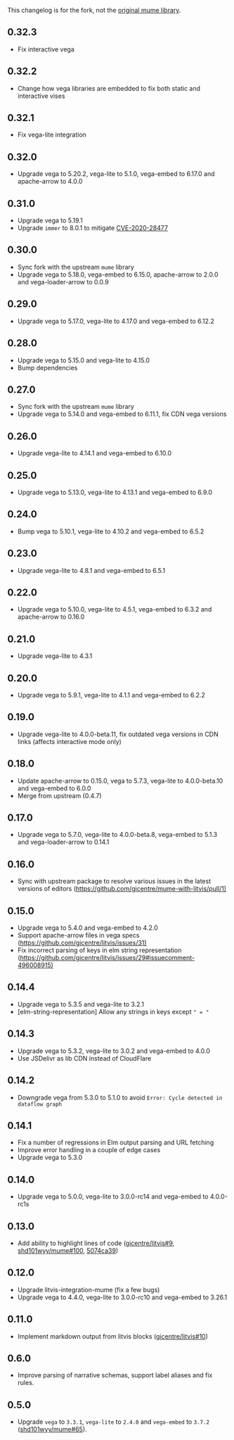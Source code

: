 This changelog is for the fork, not the [original mume library](https://github.com/shd101wyy/mume/).

## 0.32.3

- Fix interactive vega

## 0.32.2

- Change how vega libraries are embedded to fix both static and interactive vises

## 0.32.1

- Fix vega-lite integration

## 0.32.0

- Upgrade vega to 5.20.2, vega-lite to 5.1.0, vega-embed to 6.17.0 and apache-arrow to 4.0.0

## 0.31.0

- Upgrade vega to 5.19.1
- Upgrade `immer` to 8.0.1 to mitigate [CVE-2020-28477](https://nvd.nist.gov/vuln/detail/CVE-2020-28477)

## 0.30.0

- Sync fork with the upstream `mume` library
- Upgrade vega to 5.18.0, vega-embed to 6.15.0, apache-arrow to 2.0.0 and vega-loader-arrow to 0.0.9

## 0.29.0

- Upgrade vega to 5.17.0, vega-lite to 4.17.0 and vega-embed to 6.12.2

## 0.28.0

- Upgrade vega to 5.15.0 and vega-lite to 4.15.0
- Bump dependencies

## 0.27.0

- Sync fork with the upstream `mume` library
- Upgrade vega to 5.14.0 and vega-embed to 6.11.1, fix CDN vega versions

## 0.26.0

- Upgrade vega-lite to 4.14.1 and vega-embed to 6.10.0

## 0.25.0

- Upgrade vega to 5.13.0, vega-lite to 4.13.1 and vega-embed to 6.9.0

## 0.24.0

- Bump vega to 5.10.1, vega-lite to 4.10.2 and vega-embed to 6.5.2

## 0.23.0

- Upgrade vega-lite to 4.8.1 and vega-embed to 6.5.1

## 0.22.0

- Upgrade vega to 5.10.0, vega-lite to 4.5.1, vega-embed to 6.3.2 and apache-arrow to 0.16.0

## 0.21.0

- Upgrade vega-lite to 4.3.1

## 0.20.0

- Upgrade vega to 5.9.1, vega-lite to 4.1.1 and vega-embed to 6.2.2

## 0.19.0

- Upgrade vega-lite to 4.0.0-beta.11, fix outdated vega versions in CDN links (affects interactive mode only)

## 0.18.0

- Update apache-arrow to 0.15.0, vega to 5.7.3, vega-lite to 4.0.0-beta.10 and vega-embed to 6.0.0
- Merge from upstream (0.4.7)

## 0.17.0

- Upgrade vega to 5.7.0, vega-lite to 4.0.0-beta.8, vega-embed to 5.1.3 and vega-loader-arrow to 0.14.1

## 0.16.0

- Sync with upstream package to resolve various issues in the latest versions of editors (<https://github.com/gicentre/mume-with-litvis/pull/1)>

## 0.15.0

- Upgrade vega to 5.4.0 and vega-embed to 4.2.0
- Support apache-arrow files in vega specs (<https://github.com/gicentre/litvis/issues/31)>
- Fix incorrect parsing of keys in elm string representation (<https://github.com/gicentre/litvis/issues/29#issuecomment-496008915)>

## 0.14.4

- Upgrade vega to 5.3.5 and vega-lite to 3.2.1
- \[elm-string-representation] Allow any strings in keys except `" = "`

## 0.14.3

- Upgrade vega to 5.3.2, vega-lite to 3.0.2 and vega-embed to 4.0.0
- Use JSDelivr as lib CDN instead of CloudFlare

## 0.14.2

- Downgrade vega from 5.3.0 to 5.1.0 to avoid `Error: Cycle detected in dataflow graph`

## 0.14.1

- Fix a number of regressions in Elm output parsing and URL fetching
- Improve error handling in a couple of edge cases
- Upgrade vega to 5.3.0

## 0.14.0

- Upgrade vega to 5.0.0, vega-lite to 3.0.0-rc14 and vega-embed to 4.0.0-rc1s

## 0.13.0

- Add ability to highlight lines of code ([gicentre/litvis#9](https://github.com/gicentre/litvis/issues/9), [shd101wyy/mume#100](https://github.com/shd101wyy/mume/pull/100), [5074ca39](https://github.com/gicentre/mume-with-litvis/commit/5074ca39a24ff86ef8ddc63c35f33b212e2da984))

## 0.12.0

- Upgrade litvis-integration-mume (fix a few bugs)
- Upgrade vega to 4.4.0, vega-lite to 3.0.0-rc10 and vega-embed to 3.26.1

## 0.11.0

- Implement markdown output from litvis blocks ([gicentre/litvis#10](https://github.com/gicentre/litvis/pull/10))

## 0.6.0

- Improve parsing of narrative schemas, support label aliases and fix rules.

## 0.5.0

- Upgrade `vega` to `3.3.1`, `vega-lite` to `2.4.0` and `vega-embed` to `3.7.2` ([shd101wyy/mume#65](https://github.com/shd101wyy/mume/pull/65)).
